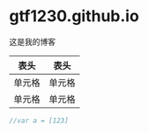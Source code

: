 # gtf1230.github.io
这是我的博客

|  表头   | 表头  |
|  ----  | ----  |
| 单元格  | 单元格 |
| 单元格  | 单元格 |
```js
//var a = [123]
```
